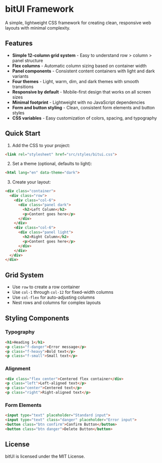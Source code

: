 # bitUI Framework

A simple, lightweight CSS framework for creating clean, responsive web layouts with minimal complexity.

## Features

- **Simple 12-column grid system** - Easy to understand row > column > panel structure
- **Flex columns** - Automatic column sizing based on container width
- **Panel components** - Consistent content containers with light and dark variants
- **Four themes** - Light, warm, dim, and dark themes with smooth transitions
- **Responsive by default** - Mobile-first design that works on all screen sizes
- **Minimal footprint** - Lightweight with no JavaScript dependencies
- **Form and button styling** - Clean, consistent form elements and button styles
- **CSS variables** - Easy customization of colors, spacing, and typography

## Quick Start

1. Add the CSS to your project:

```html
<link rel="stylesheet" href="src/styles/bitui.css">
```

2. Set a theme (optional, defaults to light):

```html
<html lang="en" data-theme="dark">
```

3. Create your layout:

```html
<div class="container">
  <div class="row">
    <div class="col-6">
      <div class="panel dark">
        <h2>Left Column</h2>
        <p>Content goes here</p>
      </div>
    </div>
    <div class="col-6">
      <div class="panel light">
        <h2>Right Column</h2>
        <p>Content goes here</p>
      </div>
    </div>
  </div>
</div>
```

## Grid System

- Use `row` to create a row container
- Use `col-1` through `col-12` for fixed-width columns
- Use `col-flex` for auto-adjusting columns
- Nest rows and columns for complex layouts

## Styling Components

### Typography

```html
<h1>Heading 1</h1>
<p class="f-danger">Error message</p>
<p class="f-heavy">Bold text</p>
<p class="f-small">Small text</p>
```

### Alignment

```html
<div class="flex center">Centered flex container</div>
<p class="left">Left-aligned text</p>
<p class="center">Centered text</p>
<p class="right">Right-aligned text</p>
```

### Form Elements

```html
<input type="text" placeholder="Standard input">
<input type="text" class="danger" placeholder="Error input">
<button class="btn confirm">Confirm Button</button>
<button class="btn danger">Delete Button</button>
```

## License

bitUI is licensed under the MIT License.

